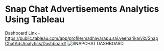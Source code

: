 # Snap Chat Advertisements Analytics Using Tableau
Dashboard Link -  https://public.tableau.com/app/profile/madhavarapu.sai.veeharika/viz/SnapChatAdsAnalytics/Dashboard1
![SNAPCHAT DASHBOARD](https://github.com/user-attachments/assets/9d4a7536-5ec5-4f9b-a719-69ea2120a900)
